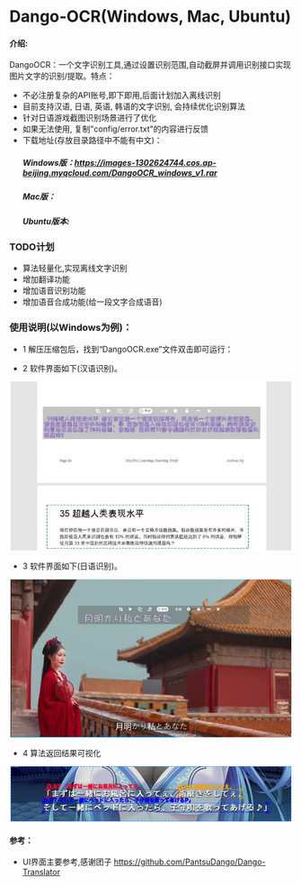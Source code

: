# Dango-OCR(Windows, Mac, Ubuntu)

#### 介绍:
DangoOCR：一个文字识别工具,通过设置识别范围,自动截屏并调用识别接口实现图片文字的识别/提取。特点：
+ 不必注册复杂的API账号,即下即用,后面计划加入离线识别
+ 目前支持汉语, 日语, 英语, 韩语的文字识别, 会持续优化识别算法
+ 针对日语游戏截图识别场景进行了优化
+ 如果无法使用, 复制"config/error.txt"的内容进行反馈
+ 下载地址(存放目录路径中不能有中文)：
   ##### Windows版：https://images-1302624744.cos.ap-beijing.myqcloud.com/DangoOCR_windows_v1.rar
   ##### Mac版：
   ##### Ubuntu版本:
   
### TODO计划
+ 算法轻量化,实现离线文字识别
+ 增加翻译功能
+ 增加语音识别功能
+ 增加语音合成功能(给一段文字合成语音)

### 使用说明(以Windows为例)：

+ 1 解压压缩包后，找到“DangoOCR.exe”文件双击即可运行：

+ 2 软件界面如下(汉语识别)。
<div align="center">
    <img src="./images/chinese.jpg" width="500">
</div>


+ 3 软件界面如下(日语识别)。
<div align="center">
    <img src="./images/japanese.jpg" width="500">
</div>

+ 4 算法返回结果可视化
<div align="center">
    <img src="./images/debug.jpg" width="500">
</div>


#### 参考：
+ UI界面主要参考,感谢团子 https://github.com/PantsuDango/Dango-Translator
